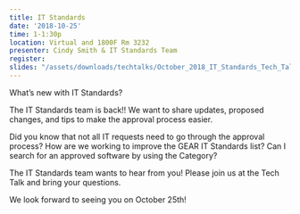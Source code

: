```yaml
---
title: IT Standards
date: '2018-10-25'
time: 1-1:30p
location: Virtual and 1800F Rm 3232
presenter: Cindy Smith & IT Standards Team
register:
slides: "/assets/downloads/techtalks/October_2018_IT_Standards_Tech_Talk.pdf"
---
```


What’s new with IT Standards?

The IT Standards team is back!!  We want to share updates, proposed changes, and tips to make the approval process easier.

Did you know that not all IT requests need to go through the approval process? How are we working to improve the GEAR IT Standards list?  Can I search for an approved software by using the Category?

The IT Standards team wants to hear from you!  Please join us at the Tech Talk and bring your questions.

We look forward to seeing you on October 25th!
